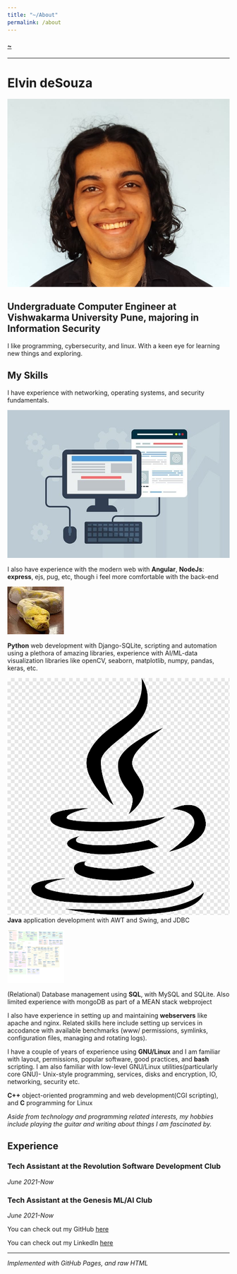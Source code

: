 ```yaml
---
title: "~/About"
permalink: /about
---
```


#### [~](../README.md)

---

# Elvin deSouza

![](img/me.jpg)

## Undergraduate Computer Engineer at Vishwakarma University Pune, majoring in Information Security

I like programming, cybersecurity, and linux. With a keen eye for learning new things and exploring.

## My Skills

I have experience with networking, operating systems, and security fundamentals.

![](img/modern-web.jpg)

I also have experience with the modern web with **Angular**, **NodeJs**: **express**, ejs, pug, etc, though i feel more comfortable with the back-end

![](img/python.jpg)

**Python** web development with Django-SQLite,
scripting and automation using a plethora of amazing libraries,
experience with AI/ML-data visualization libraries like
openCV, seaborn, matplotlib, numpy, pandas, keras, etc.

![](img/java.png)
**Java** application development with AWT and Swing, and JDBC

![](img/db.png)

(Relational) Database management using **SQL**, with MySQL and SQLite. Also limited experience with mongoDB as part of a MEAN stack webproject

I also have experience in setting up and maintaining **webservers** like apache and nginx. Related skills here include setting up services in accodance with available benchmarks (www/ permissions, symlinks, configuration files, managing and rotating logs).

I have a couple of years of experience using **GNU/Linux** and I am familiar with layout, permissions, popular software, good practices, and **bash** scripting. I am also familiar with low-level GNU/Linux utilities(particularly core GNU)- Unix-style programming, services, disks and encryption, IO, networking, security etc.

**C++** object-oriented programming and web development(CGI scripting), and **C** programming for Linux

<!-- I am a proponent of free and open source software that adheres to the Unix philosophy. Software that adheres at least in part to this that i use or keep an eye on is listed here -->

_Aside from technology and programming related interests, my hobbies include playing the guitar and writing about things I am fascinated by._

## Experience

### Tech Assistant at the Revolution Software Development Club

_June 2021-Now_

### Tech Assistant at the Genesis ML/AI Club

_June 2021-Now_

You can check out my GitHub [here](https://github.com/elvindsouza/)

You can check out my LinkedIn [here](https://www.linkedin.com/in/elvindesouza/)

---

_Implemented with GitHub Pages, and raw HTML_
